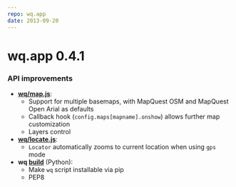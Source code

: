 ```yaml
---
repo: wq.app
date: 2013-09-20
---
```


# wq.app 0.4.1

### API improvements
- **[wq/map.js](../@wq/map.md)**:
  - Support for multiple basemaps, with MapQuest OSM and MapQuest Open Arial as defaults
  - Callback hook (`config.maps[mapname].onshow`) allows further map customization
  - Layers control
- **[wq/locate.js](../inputs/Geo.md)**:
  - `Locator` automatically zooms to current location when using `gps` mode
- **wq [build](../wq.build/cli.md)** (Python):
  - Make `wq` script installable via pip
  - PEP8
